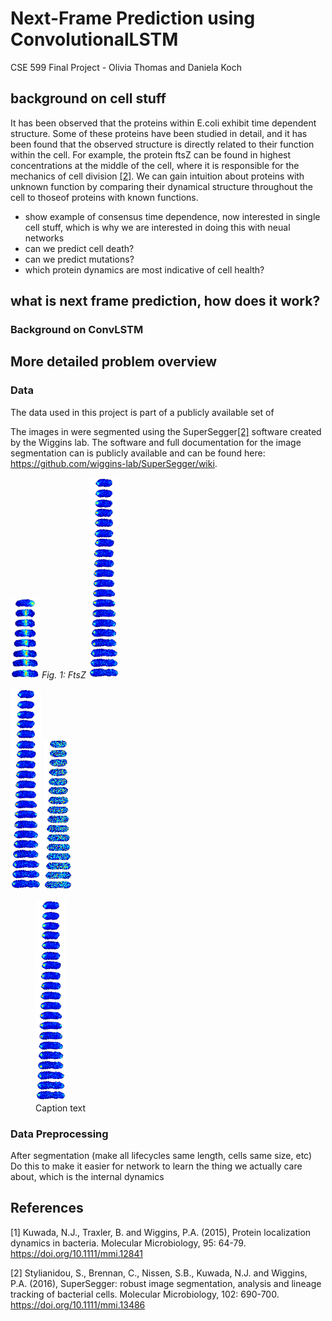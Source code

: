 # Next-Frame Prediction using ConvolutionalLSTM
CSE 599 Final Project - Olivia Thomas and Daniela Koch

## background on cell stuff

It has been observed that the proteins within E.coli exhibit time dependent structure.  Some of these proteins have been studied in detail, and it has been found that the observed structure is directly related to their function within the cell.  For example, the protein ftsZ can be found in highest concentrations at the middle of the cell, where it is responsible for the mechanics of cell division [[2]](#2).  We can gain intuition about proteins with unknown function by comparing their dynamical structure throughout the cell to thoseof proteins with known functions.


- show example of consensus time dependence, now interested in single cell stuff, which is why we are interested in doing this with neual networks
- can we predict cell death? 
- can we predict mutations? 
- which protein dynamics are most indicative of cell health? 

## what is next frame prediction, how does it work?

### Background on ConvLSTM


## More detailed problem overview 

### Data 


The data used in this project is part of a publicly available set of 

The images in were segmented using the SuperSegger[[2]](#2) software created by the Wiggins lab. The software and full documentation for the image segmentation can is publicly available and can be found here: https://github.com/wiggins-lab/SuperSegger/wiki. 


![Celltower1](cited_images/ftszexample.png)  *Fig. 1: FtsZ*   ![Celltower1](cited_images/example1.png) 

 
![Celltower1](cited_images/example1.png)  ![Celltower2](cited_images/example2.png)


<figure>
  <img src="cited_images/example1.png" alt="Caption text">
  <figcaption>Caption text</figcaption>
</figure>


### Data Preprocessing
After segmentation (make all lifecycles same length, cells same size, etc)
Do this to make it easier for network to learn the thing we actually care about, which is the internal dynamics 




## References
<a id="1">[1]</a> 
Kuwada, N.J., Traxler, B. and Wiggins, P.A. (2015), Protein localization dynamics in bacteria. Molecular Microbiology, 95: 64-79. https://doi.org/10.1111/mmi.12841

<a id="1">[2]</a> 
Stylianidou, S., Brennan, C., Nissen, S.B., Kuwada, N.J. and Wiggins, P.A. (2016), SuperSegger: robust image segmentation, analysis and lineage tracking of bacterial cells. Molecular Microbiology, 102: 690-700. https://doi.org/10.1111/mmi.13486

